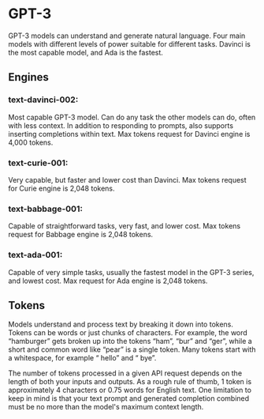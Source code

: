 # GPT-3

GPT-3 models can understand and generate natural language. Four main models with different levels of power suitable for different tasks. Davinci is the most capable model, and Ada is the fastest.

## Engines
### text-davinci-002:
Most capable GPT-3 model. Can do any task the other models can do, often with less context. In addition to responding to prompts, also supports inserting completions within text. Max tokens request for Davinci engine is 4,000 tokens.

### text-curie-001:
Very capable, but faster and lower cost than Davinci. Max tokens request for Curie engine is 2,048 tokens.

### text-babbage-001:
Capable of straightforward tasks, very fast, and lower cost. Max tokens request for Babbage engine is 2,048 tokens.

### text-ada-001:
Capable of very simple tasks, usually the fastest model in the GPT-3 series, and lowest cost. Max request for Ada engine is 2,048 tokens.

## Tokens
Models understand and process text by breaking it down into tokens. Tokens can be words or just chunks of characters. For example, the word “hamburger” gets broken up into the tokens “ham”, “bur” and “ger”, while a short and common word like “pear” is a single token. Many tokens start with a whitespace, for example “ hello” and “ bye”.

The number of tokens processed in a given API request depends on the length of both your inputs and outputs. As a rough rule of thumb, 1 token is approximately 4 characters or 0.75 words for English text. One limitation to keep in mind is that your text prompt and generated completion combined must be no more than the model's maximum context length.